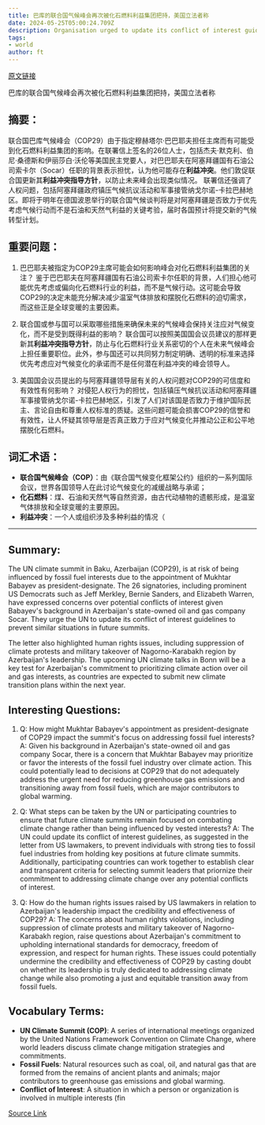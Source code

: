 ```yaml
---
title: 巴库的联合国气候峰会再次被化石燃料利益集团把持，美国立法者称
date: 2024-05-25T05:00:24.709Z
description: Organisation urged to update its conflict of interest guidelines to ‘ensure this does not happen again’
tags: 
- world
author: ft
---
```


[原文链接](https://ft.com/content/b6d28ef6-ef16-4ff2-a7f7-f82f16b68d63)

巴库的联合国气候峰会再次被化石燃料利益集团把持，美国立法者称

## 摘要：
联合国巴库气候峰会（COP29）由于指定穆赫塔尔·巴巴耶夫担任主席而有可能受到化石燃料利益集团的影响。在联署信上签名的26位人士，包括杰夫·默克利、伯尼·桑德斯和伊丽莎白·沃伦等美国民主党要人，对巴巴耶夫在阿塞拜疆国有石油公司索卡尔（Socar）任职的背景表示担忧，认为他可能存在**利益冲突**。他们敦促联合国更新其**利益冲突指导方针**，以防止未来峰会出现类似情况。
联署信还强调了人权问题，包括阿塞拜疆政府镇压气候抗议活动和军事接管纳戈尔诺-卡拉巴赫地区。即将于明年在德国波恩举行的联合国气候谈判将是对阿塞拜疆是否致力于优先考虑气候行动而不是石油和天然气利益的关键考验，届时各国预计将提交新的气候转型计划。
## 重要问题：
1. 巴巴耶夫被指定为COP29主席可能会如何影响峰会对化石燃料利益集团的关注？
   鉴于巴巴耶夫在阿塞拜疆国有石油公司索卡尔任职的背景，人们担心他可能优先考虑或偏向化石燃料行业的利益，而不是气候行动。这可能会导致COP29的决定未能充分解决减少温室气体排放和摆脱化石燃料的迫切需求，而这些正是全球变暖的主要因素。

2. 联合国或参与国可以采取哪些措施来确保未来的气候峰会保持关注应对气候变化，而不是受到既得利益的影响？
   联合国可以按照美国国会议员建议的那样更新其**利益冲突指导方针**，防止与化石燃料行业关系密切的个人在未来气候峰会上担任重要职位。此外，参与国还可以共同努力制定明确、透明的标准来选择优先考虑应对气候变化的承诺而不是任何潜在利益冲突的峰会领导人。

3. 美国国会议员提出的与阿塞拜疆领导层有关的人权问题对COP29的可信度和有效性有何影响？
   对侵犯人权行为的担忧，包括镇压气候抗议活动和阿塞拜疆军事接管纳戈尔诺-卡拉巴赫地区，引发了人们对该国是否致力于维护国际民主、言论自由和尊重人权标准的质疑。这些问题可能会损害COP29的信誉和有效性，让人怀疑其领导层是否真正致力于应对气候变化并推动公正和公平地摆脱化石燃料。
## 词汇术语：
- **联合国气候峰会（COP）**：由《联合国气候变化框架公约》组织的一系列国际会议，世界各国领导人在此讨论气候变化的减缓战略与承诺；
- **化石燃料**：煤、石油和天然气等自然资源，由古代动植物的遗骸形成，是温室气体排放和全球变暖的主要原因。
- **利益冲突**：一个人或组织涉及多种利益的情况（

---

## Summary:
The UN climate summit in Baku, Azerbaijan (COP29), is at risk of being influenced by fossil fuel interests due to the appointment of Mukhtar Babayev as president-designate. The 26 signatories, including prominent US Democrats such as Jeff Merkley, Bernie Sanders, and Elizabeth Warren, have expressed concerns over potential conflicts of interest given Babayev's background in Azerbaijan's state-owned oil and gas company Socar. They urge the UN to update its conflict of interest guidelines to prevent similar situations in future summits.

The letter also highlighted human rights issues, including suppression of climate protests and military takeover of Nagorno-Karabakh region by Azerbaijan's leadership. The upcoming UN climate talks in Bonn will be a key test for Azerbaijan's commitment to prioritizing climate action over oil and gas interests, as countries are expected to submit new climate transition plans within the next year.

## Interesting Questions:
1. Q: How might Mukhtar Babayev's appointment as president-designate of COP29 impact the summit's focus on addressing fossil fuel interests? 
A: Given his background in Azerbaijan's state-owned oil and gas company Socar, there is a concern that Mukhtar Babayev may prioritize or favor the interests of the fossil fuel industry over climate action. This could potentially lead to decisions at COP29 that do not adequately address the urgent need for reducing greenhouse gas emissions and transitioning away from fossil fuels, which are major contributors to global warming.

2. Q: What steps can be taken by the UN or participating countries to ensure that future climate summits remain focused on combating climate change rather than being influenced by vested interests? 
A: The UN could update its conflict of interest guidelines, as suggested in the letter from US lawmakers, to prevent individuals with strong ties to fossil fuel industries from holding key positions at future climate summits. Additionally, participating countries can work together to establish clear and transparent criteria for selecting summit leaders that priornize their commitment to addressing climate change over any potential conflicts of interest.

3. Q: How do the human rights issues raised by US lawmakers in relation to Azerbaijan's leadership impact the credibility and effectiveness of COP29? 
A: The concerns about human rights violations, including suppression of climate protests and military takeover of Nagorno-Karabakh region, raise questions about Azerbaijan's commitment to upholding international standards for democracy, freedom of expression, and respect for human rights. These issues could potentially undermine the credibility and effectiveness of COP29 by casting doubt on whether its leadership is truly dedicated to addressing climate change while also promoting a just and equitable transition away from fossil fuels.

## Vocabulary Terms:
- **UN Climate Summit (COP)**: A series of international meetings organized by the United Nations Framework Convention on Climate Change, where world leaders discuss climate change mitigation strategies and commitments.
- **Fossil Fuels**: Natural resources such as coal, oil, and natural gas that are formed from the remains of ancient plants and animals; major contributors to greenhouse gas emissions and global warming.
- **Conflict of Interest**: A situation in which a person or organization is involved in multiple interests (fin

[Source Link](https://ft.com/content/b6d28ef6-ef16-4ff2-a7f7-f82f16b68d63)

